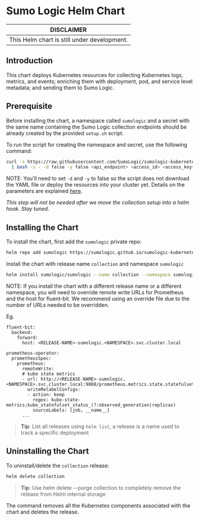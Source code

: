 # Sumo Logic Helm Chart
| DISCLAIMER |
| --- |
| This Helm chart is still under development. |

## Introduction

This chart deploys Kubernetes resources for collecting Kubernetes logs, metrics, and events; enriching them with deployment, pod, and service level metadata; and sending them to Sumo Logic.

## Prerequisite

Before installing the chart, a namespace called `sumologic` and a secret with the same name containing the Sumo Logic collection endpoints should be already created by the provided `setup.sh` script.

To run the script for creating the namespace and secret, use the following command:

```bash
curl -s https://raw.githubusercontent.com/SumoLogic/sumologic-kubernetes-collection/master/deploy/kubernetes/setup.sh \
  | bash -s - -d false -y false <api_endpoint> <access_id> <access_key>
```
NOTE: You'll need to set `-d` and `-y` to false so the script does not download the YAML file or deploy the resources into your cluster yet. Details on the parameters are explained [here](https://github.com/SumoLogic/sumologic-kubernetes-collection/tree/master/deploy#automatic-source-creation-and-setup-script). 

_This step will not be needed after we move the collection setup into a helm hook. Stay tuned._

## Installing the Chart

To install the chart, first add the `sumologic` private repo:

```bash
helm repo add sumologic https://sumologic.github.io/sumologic-kubernetes-collection
```

Install the chart with release name `collection` and namespace `sumologic`
```bash
helm install sumologic/sumologic --name collection --namespace sumologic
```

NOTE: If you install the chart with a different release name or a different namespace, you will need to override remote write URLs for Prometheus and the host for fluent-bit. We recommend using an override file due to the number of URLs needed to be overridden.

Eg. 

```
fluent-bit:
  backend:
    forward:
      host: <RELEASE-NAME>-sumologic.<NAMESPACE>.svc.cluster.local
      
prometheus-operator:
  prometheusSpec:
    prometheus:
      remoteWrite:
      # kube state metrics
      - url: http://<RELEASE-NAME>-sumologic.<NAMESPACE>.svc.cluster.local:9888/prometheus.metrics.state.statefulset
        writeRelabelConfigs:
        - action: keep
          regex: kube-state-metrics;kube_statefulset_status_(?:observed_generation|replicas)
          sourceLabels: [job, __name__]
      ...

```

> **Tip**: List all releases using `helm list`, a release is a name used to track a specific deployment

## Uninstalling the Chart

To uninstall/delete the `collection` release:

```bash
helm delete collection
```
> **Tip**: Use helm delete --purge collection to completely remove the release from Helm internal storage

The command removes all the Kubernetes components associated with the chart and deletes the release.
